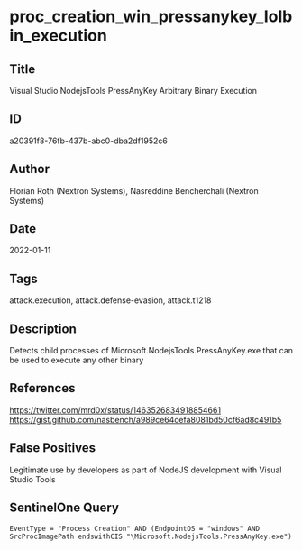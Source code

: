 # proc_creation_win_pressanykey_lolbin_execution

## Title
Visual Studio NodejsTools PressAnyKey Arbitrary Binary Execution

## ID
a20391f8-76fb-437b-abc0-dba2df1952c6

## Author
Florian Roth (Nextron Systems), Nasreddine Bencherchali (Nextron Systems)

## Date
2022-01-11

## Tags
attack.execution, attack.defense-evasion, attack.t1218

## Description
Detects child processes of Microsoft.NodejsTools.PressAnyKey.exe that can be used to execute any other binary

## References
https://twitter.com/mrd0x/status/1463526834918854661
https://gist.github.com/nasbench/a989ce64cefa8081bd50cf6ad8c491b5

## False Positives
Legitimate use by developers as part of NodeJS development with Visual Studio Tools

## SentinelOne Query
```
EventType = "Process Creation" AND (EndpointOS = "windows" AND SrcProcImagePath endswithCIS "\Microsoft.NodejsTools.PressAnyKey.exe")

```